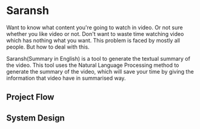 # Saransh

Want to know what content you're going to watch in video. Or not sure whether you like video or not. Don't want to waste time watching video which has nothing
what you want. This problem is faced by mostly all people. But how to deal with this.

Saransh(Summary in English) is a tool to generate the textual summary of the video. This tool uses the Natural Language Processing method to generate the summary of
the video, which will save your time by giving the information that video have in summarised way.

## Project Flow

## System Design
